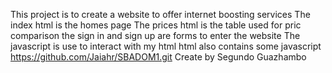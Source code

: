 This project is to create a website to offer internet boosting services
The index html is the homes page 
The prices html is the table used for pric comparison
the sign in and sign up are forms to enter the website
The javascript is use to interact with my html
html also contains some javascript
https://github.com/Jaiahr/SBADOM1.git
Create by Segundo Guazhambo
